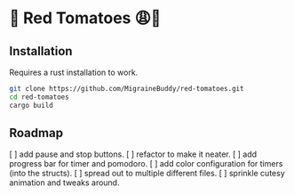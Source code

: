 # 🍅 Red Tomatoes 😩💅
## Installation
Requires a rust installation to work.
```sh
git clone https://github.com/MigraineBuddy/red-tomatoes.git
cd red-tomatoes
cargo build
```
## Roadmap
[ ] add pause and stop buttons.
[ ] refactor to make it neater.
[ ] add progress bar for timer and pomodoro.
[ ] add color configuration for timers (into the structs).
[ ] spread out to multiple different files.
[ ] sprinkle cutesy animation and tweaks around.
 